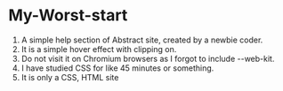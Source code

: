 # My-Worst-start
<ol>
<li> A simple help section of Abstract site, created by a newbie coder.</li>
<li> It is a simple hover effect with clipping on.</li>
<li> Do not visit it on Chromium browsers as I forgot to include --web-kit.</li>
<li> I have studied CSS for like 45 minutes or something.</li>
<li> It is only a CSS, HTML site</li>
</ol>
